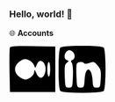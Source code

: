 ### Hello, world! 👋

🌐 **Accounts**
<p align="left">
  
[![Medium Badge](./img/medium.svg)](https://medium.com/@bugrasimsek) 
[![Linkedin Badge](./img/linkedin.svg)](https://www.linkedin.com/in/bugra-simsek/) 
